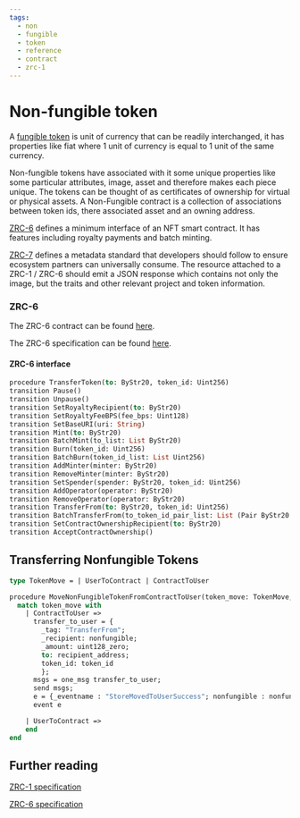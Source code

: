 ```yaml
---
tags:
  - non
  - fungible
  - token
  - reference
  - contract
  - zrc-1
---
```


# Non-fungible token

A [fungible token](fungible) is unit of currency that can be readily interchanged, it has properties like fiat where 1 unit of currency is equal to 1 unit of the same currency.

Non-fungible tokens have associated with it some unique properties like some particular attributes, image, asset and therefore makes each piece unique. The tokens can be thought of as certificates of ownership for virtual or physical assets. A Non-Fungible contract is a collection of associations between token ids, there associated asset and an owning address.

[ZRC-6](https://github.com/Zilliqa/ZRC/blob/master/zrcs/zrc-6.md) defines a minimum interface of an NFT smart contract. It has features including royalty payments and batch minting.

[ZRC-7](https://github.com/Zilliqa/ZRC/blob/master/zrcs/zrc-7.md) defines a metadata standard that developers should follow to ensure ecosystem partners can universally consume. The resource attached to a ZRC-1 / ZRC-6 should emit a JSON response which contains not only the image, but the traits and other relevant project and token information.

### ZRC-6

The ZRC-6 contract can be found [here](https://github.com/Zilliqa/ZRC/blob/main/reference-contracts/zrc6.scilla).

The ZRC-6 specification can be found [here](https://github.com/Zilliqa/ZRC/blob/master/zrcs/zrc-6.md).

#### ZRC-6 interface

```ocaml
procedure TransferToken(to: ByStr20, token_id: Uint256)
transition Pause()
transition Unpause()
transition SetRoyaltyRecipient(to: ByStr20)
transition SetRoyaltyFeeBPS(fee_bps: Uint128)
transition SetBaseURI(uri: String)
transition Mint(to: ByStr20)
transition BatchMint(to_list: List ByStr20)
transition Burn(token_id: Uint256)
transition BatchBurn(token_id_list: List Uint256)
transition AddMinter(minter: ByStr20)
transition RemoveMinter(minter: ByStr20)
transition SetSpender(spender: ByStr20, token_id: Uint256)
transition AddOperator(operator: ByStr20)
transition RemoveOperator(operator: ByStr20)
transition TransferFrom(to: ByStr20, token_id: Uint256)
transition BatchTransferFrom(to_token_id_pair_list: List (Pair ByStr20 Uint256))
transition SetContractOwnershipRecipient(to: ByStr20)
transition AcceptContractOwnership()
```

## Transferring Nonfungible Tokens

```ocaml
type TokenMove = | UserToContract | ContractToUser

procedure MoveNonFungibleTokenFromContractToUser(token_move: TokenMove, recipient_address: ByStr20, nonfungible: ByStr20, token_id: Uint256)
  match token_move with
    | ContractToUser =>
      transfer_to_user = {
        _tag: "TransferFrom";
        _recipient: nonfungible;
        _amount: uint128_zero;
        to: recipient_address;
        token_id: token_id
        };
      msgs = one_msg transfer_to_user;
      send msgs;
      e = {_eventname : "StoreMovedToUserSuccess"; nonfungible : nonfungible; token_id: token_id};
      event e

    | UserToContract =>
    end
end
```

## Further reading

[ZRC-1 specification](https://github.com/Zilliqa/ZRC/blob/master/zrcs/zrc-1.md)

[ZRC-6 specification](https://github.com/Zilliqa/ZRC/blob/master/zrcs/zrc-6.md)
